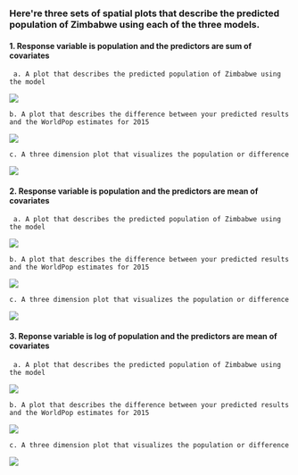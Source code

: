 ### Here're three sets of spatial plots that describe the predicted population of Zimbabwe using each of the three models.
#### 1. Response variable is population and the predictors are sum of covariates

     a. A plot that describes the predicted population of Zimbabwe using the model
![](pro4_popsum.png)

    b. A plot that describes the difference between your predicted results and the WorldPop estimates for 2015
![](pro4_diffsum.png)

    c. A three dimension plot that visualizes the population or difference
![](pro4_3d_diffsum.png)


#### 2. Response variable is population and the predictors are mean of covariates
     a. A plot that describes the predicted population of Zimbabwe using the model
![](pro4_popmean.png)

    b. A plot that describes the difference between your predicted results and the WorldPop estimates for 2015
![](pro4_diffmean.png)

    c. A three dimension plot that visualizes the population or difference
![](pro4_3d_diffmean.png)

#### 3. Reponse variable is log of population and the predictors are mean of covariates
     a. A plot that describes the predicted population of Zimbabwe using the model
![](pro4_poplogpop.png)

    b. A plot that describes the difference between your predicted results and the WorldPop estimates for 2015
![](pro4_difflogpop.png)

    c. A three dimension plot that visualizes the population or difference
![](pro4_3d_difflogpop.png)
